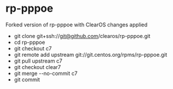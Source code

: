 # rp-pppoe

Forked version of rp-pppoe with ClearOS changes applied

* git clone git+ssh://git@github.com/clearos/rp-pppoe.git
* cd rp-pppoe
* git checkout c7
* git remote add upstream git://git.centos.org/rpms/rp-pppoe.git
* git pull upstream c7
* git checkout clear7
* git merge --no-commit c7
* git commit
